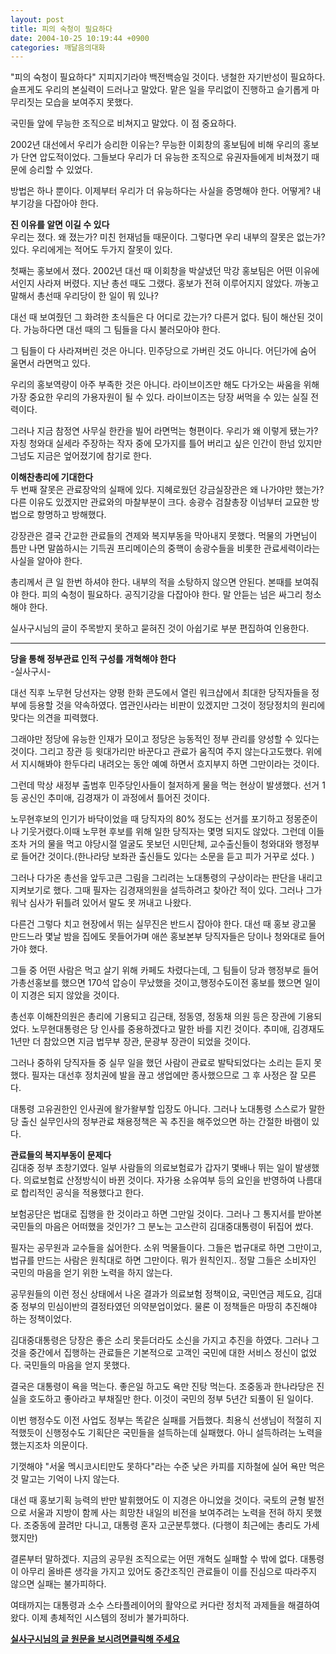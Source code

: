 ```yaml
---
layout: post
title: 피의 숙청이 필요하다
date: 2004-10-25 10:19:44 +0900
categories: 깨달음의대화
---
```

 "피의 숙청이 필요하다" 지피지기라야 백전백승일 것이다. 냉철한 자기반성이 필요하다. 슬프게도 우리의 본실력이 드러나고 말았다. 맡은 일을 무리없이 진행하고 슬기롭게 마무리짓는 모습을 보여주지 못했다.    
  
국민들 앞에 무능한 조직으로 비쳐지고 말았다. 이 점 중요하다. 
  
  
2002년 대선에서 우리가 승리한 이유는? 무능한 이회창의 홍보팀에 비해 우리의 홍보가 단연 압도적이었다. 그들보다 우리가 더 유능한 조직으로 유권자들에게 비쳐졌기 때문에 승리할 수 있었다.    
  
방법은 하나 뿐이다. 이제부터 우리가 더 유능하다는 사실을 증명해야 한다. 어떻게? 내부기강을 다잡아야 한다.    
  
**진 이유를 알면 이길 수 있다**  
우리는 졌다. 왜 졌는가? 미친 헌재넘들 때문이다. 그렇다면 우리 내부의 잘못은 없는가? 있다. 우리에게는 적어도 두가지 잘못이 있다.    
  
첫째는 홍보에서 졌다. 2002년 대선 때 이회창을 박살냈던 막강 홍보팀은 어떤 이유에서인지 사라져 버렸다. 지난 총선 때도 그랬다. 홍보가 전혀 이루어지지 않았다. 까놓고 말해서 총선때 우리당이 한 일이 뭐 있나? 
  
  
대선 때 보여줬던 그 화려한 초식들은 다 어디로 갔는가? 다른거 없다. 팀이 해산된 것이다. 가능하다면 대선 때의 그 팀들을 다시 불러모아야 한다.    
  
그 팀들이 다 사라져버린 것은 아니다. 민주당으로 가버린 것도 아니다. 어딘가에 숨어 울면서 라면먹고 있다.    
  
우리의 홍보역량이 아주 부족한 것은 아니다. 라이브이즈만 해도 다가오는 싸움을 위해 가장 중요한 우리의 가용자원이 될 수 있다. 라이브이즈는 당장 써먹을 수 있는 실질 전력이다.    
  
그러나 지금 참정연 사무실 한칸을 빌어 라면먹는 형편이다. 우리가 왜 이렇게 됐는가? 자칭 청와대 실세라 주장하는 작자 중에 모가지를 틀어 버리고 싶은 인간이 한넘 있지만 그넘도 지금은 엎어졌기에 참기로 한다. 
  
  
**이해찬총리에 기대한다**  
두 번째 잘못은 관료장악의 실패에 있다. 지혜로웠던 강금실장관은 왜 나가야만 했는가? 다른 이유도 있겠지만 관료와의 마찰부분이 크다. 송광수 검찰총장 이넘부터 교묘한 방법으로 항명하고 방해했다.    
  
강장관은 결국 간교한 관료들의 견제와 복지부동을 막아내지 못했다. 먹물의 가면님이 틈만 나면 말씀하시는 기득권 프리메이슨의 중핵이 송광수들을 비롯한 관료세력이라는 사실을 알아야 한다.    
  
총리께서 큰 일 한번 하셔야 한다. 내부의 적을 소탕하지 않으면 안된다. 본때를 보여줘야 한다. 피의 숙청이 필요하다. 공직기강을 다잡아야 한다. 말 안듣는 넘은 싸그리 청소해야 한다.    
  
실사구시님의 글이 주목받지 못하고 묻혀진 것이 아쉽기로 부분 편집하여 인용한다. 

    
  
  
****   
**당을 통해 정부관료 인적 구성를 개혁해야 한다**   
-실사구시- 
  
  
대선 직후 노무현 당선자는 양평 한화 콘도에서 열린 워크샵에서 최대한 당직자들을 정부에 등용할 것을 약속하였다. 엽관인사라는 비판이 있겠지만 그것이 정당정치의 원리에 맞다는 의견을 피력했다.    
  
그래야만 정당에 유능한 인재가 모이고 정당은 능동적인 정부 관리를 양성할 수 있다는 것이다. 그리고 장관 등 윗대가리만 바꾼다고 관료가 움직여 주지 않는다고도했다. 위에서 지시해봐야 한두다리 내려오는 동안 예예 하면서 흐지부지 하면 그만이라는 것이다.    
  
그런데 막상 새정부 출범후 민주당인사들이 철저하게 물을 먹는 현상이 발생했다. 선거 1등 공신인 추미애, 김경재가 이 과정에서 틀어진 것이다.    
  
노무현후보의 인기가 바닥이었을 때 당직자의 80% 정도는 선거를 포기하고 정몽준이나 기웃거렸다.이때 노무현 후보를 위해 일한 당직자는 몇명 되지도 않았다. 그런데 이들조차 거의 물을 먹고 야당시절 얼굴도 못보던 시민단체, 교수출신들이 청와대와 행정부로 들어간 것이다.(한나라당 보좌관 출신들도 있다는 소문을 듣고 피가 거꾸로 섰다. )    
  
그러나 다가온 총선을 앞두고큰 그림을 그리려는 노대통령의 구상이라는 판단을 내리고 지켜보기로 했다. 그때 필자는 김경재의원을 설득하려고 찾아간 적이 있다. 그러나 그가 워낙 심사가 뒤틀려 있어서 말도 못 꺼내고 나왔다.    
  
다른건 그렇다 치고 현장에서 뛰는 실무진은 반드시 잡아야 한다. 대선 때 홍보 광고물 만드느라 몇날 밤을 집에도 못들어가며 애쓴 홍보본부 당직자들은 당이나 청와대로 들어가야 했다.    
  
그들 중 어떤 사람은 먹고 살기 위해 카페도 차렸다는데, 그 팀들이 당과 행정부로 들어가총선홍보를 했으면 170석 압승이 무났했을 것이고,행정수도이전 홍보를 했으면 일이 이 지경은 되지 않았을 것이다.    
  
총선후 이해찬의원은 총리에 기용되고 김근태, 정동영, 정동채 의원 등은 장관에 기용되었다. 노무현대통령은 당 인사를 중용하겠다고 말한 바를 지킨 것이다. 추미애, 김경재도 1년만 더 참았으면 지금 법무부 장관, 문광부 장관이 되었을 것이다.    
  
그러나 중하위 당직자들 중 실무 일을 했던 사람이 관료로 발탁되었다는 소리는 듣지 못했다. 필자는 대선후 정치권에 발을 끊고 생업에만 종사했으므로 그 후 사정은 잘 모른다.    
  
대통령 고유권한인 인사권에 왈가왈부할 입장도 아니다. 그러나 노대통령 스스로가 말한 당 출신 실무인사의 정부관료 채용정책은 꼭 추진을 해주었으면 하는 간절한 바램이 있다.    
  
**관료들의 복지부동이 문제다**  
김대중 정부 초창기였다. 일부 사람들의 의료보험료가 갑자기 몇배나 뛰는 일이 발생했다. 의료보험료 산정방식이 바뀐 것이다. 자가용 소유여부 등의 요인을 반영하여 나름대로 합리적인 공식을 적용했다고 한다.    
  
보험공단은 법대로 집행을 한 것이라고 하면 그만일 것이다. 그러나 그 통지서를 받아본 국민들의 마음은 어떠했을 것인가? 그 분노는 고스란히 김대중대통령이 뒤집어 썼다.    
  
필자는 공무원과 교수들을 싫어한다. 소위 먹물들이다. 그들은 법규대로 하면 그만이고, 법규를 만드는 사람은 원칙대로 하면 그만이다. 뭐가 원칙인지.. 정말 그들은 소비자인 국민의 마음을 얻기 위한 노력을 하지 않는다. 
  
  
공무원들의 이런 정신 상태에서 나온 결과가 의료보험 정책이요, 국민연금 제도요, 김대중 정부의 민심이반의 결정타였던 의약분업이었다. 물론 이 정책들은 마땅히 추진해야 하는 정책이었다.    
  
김대중대통령은 당장은 좋은 소리 못듣더라도 소신을 가지고 추진을 하였다. 그러나 그것을 중간에서 집행하는 관료들은 기본적으로 고객인 국민에 대한 서비스 정신이 없었다. 국민들의 마음을 얻지 못했다. 
  
  
결국은 대통령이 욕을 먹는다. 좋은일 하고도 욕만 진탕 먹는다. 조중동과 한나라당은 진실을 호도하고 좋아라고 부채질만 한다. 이것이 국민의 정부 5년간 되풀이 된 일이다.    
  
이번 행정수도 이전 사업도 정부는 똑같은 실패를 거듭했다. 최용식 선생님이 적절히 지적했듯이 신행정수도 기획단은 국민들을 설득하는데 실패했다. 아니 설득하려는 노력을 했는지조차 의문이다.    
  
기껏해야 "서울 멕시코시티만도 못하다"라는 수준 낮은 카피를 지하철에 실어 욕만 먹은 것 말고는 기억이 나지 않는다.    
  
대선 때 홍보기획 능력의 반만 발휘했어도 이 지경은 아니었을 것이다. 국토의 균형 발전으로 서울과 지방이 함께 사는 희망찬 내일의 비전을 보여주려는 노력을 전혀 하지 못했다. 조중동에 끌려만 다니고, 대통령 혼자 고군분투했다. (다행이 최근에는 총리도 가세 했지만)    
  
결론부터 말하겠다. 지금의 공무원 조직으로는 어떤 개혁도 실패할 수 밖에 없다. 대통령이 아무리 올바른 생각을 가지고 있어도 중간조직인 관료들이 이를 진심으로 따라주지 않으면 실패는 불가피하다.    
  
여태까지는 대통령과 소수 스타플레이어의 활약으로 커다란 정치적 과제들을 해결하여 왔다. 이제 총체적인 시스템의 정비가 불가피하다.    
  
<A href="http://www-nozzang.seoprise.com/newwork/bbs\_menu/c\_nozzang/c\_nozzang\_01.php?table=c_nozzang&query=view&uid=373890&p=23" target=new>**실사구시님의 글 원문을 보시려면클릭해 주세요**</A>